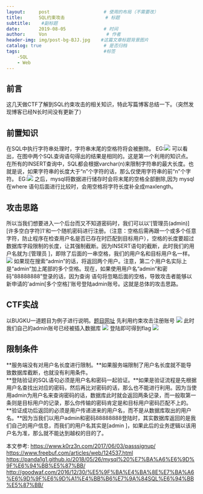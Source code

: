 ```yaml
---
layout:     post                    # 使用的布局（不需要改）
title:      SQL约束攻击               # 标题 
subtitle:    #副标题
date:       2019-08-05              # 时间
author:     Von                      # 作者
header-img: img/post-bg-BJJ.jpg    #这篇文章标题背景图片
catalog: true                       # 是否归档
tags:                               #标签
    -SQL
    - Web
---
```

前言
---
这几天做CTF了解到SQL约束攻击的相关知识，特此写篇博客总结一下。（突然发现博客已经N长时间没有更新了）

前置知识
---
在SQL中执行字符串处理时，字符串末尾的空格符将会被删除。
EG:![](http://VonLYC.github.io/img/blog2-1.png)
可以看出，在图中两个SQL查询语句得出的结果是相同的。这是第一个利用的知识点。
在所有的INSERT查询中，SQL都会根据varchar(n)来限制字符串的最大长度。也就是说，如果字符串的长度大于“n”个字符的话，那么仅使用字符串的前“n”个字符。
EG:![](http://VonLYC.github.io/img/blog2-2.png)
之后，mysql将数据进行储存时会将末尾的空格全部删除,因为 mysql 在where 语句后面进行比较时，会用空格将字符长度补全成maxlength。

攻击思路
---
所以当我们想要进入一个后台而又不知道密码时，我们可以以'[管理员(admin)][许多空白字符]1'和一个随机密码进行注册。（注意：空格后需再跟一个或多个任意字符，防止程序在检查用户名是否已存在时匹配到目标用户），空格的长度要超过数据库字段限制的长度，让其强制截断。因为INSERT语句的截断，此时我们的用户名就为:[管理员   ]，即除了后面的一串空格，我们的用户名和目标用户名一样。
![](http://VonLYC.github.io/img/blog2-3.png)
如果现在搜索“admin”的话，将返回两个用户。注意，第二个用户名实际上是“admin”加上尾部的多个空格。现在，如果使用用户名“admin”和密码“88888888”登录的话，因为查询
语句将忽略后面的空格，导致攻击者能够以新申请的'admin[多个空格]'账号登陆admin账号。这就是总体的攻击思路。

CTF实战
---
以BUGKU一道题目为例子进行说明。[题目网址](http://123.206.31.85:49163/index.php)
先利用约束攻击注册账号
![](http://VonLYC.github.io/img/blog2-4.png)
此时我们自己的admin账号已经被插入数据库
![](http://VonLYC.github.io/img/blog2-5.png)
登陆即可得到flag
![](http://VonLYC.github.io/img/blog2-6.png)

限制条件
---
**服务端没有对用户名长度进行限制。**如果服务端限制了用户名长度就不能导致数据库截断，也就没有利用条件。<br>
**登陆验证的SQL语句必须是用户名和密码一起验证。**如果是验证流程是先根据用户名查找出对应的密码，然后再比对密码的话，那么也不能进行利用。因为当使用admin为用户名来查询密码的话，数据库此时就会返回两条记录，而一般取第一条则是目标用户的记录，那么你传输的密码肯定是和目标用户密码匹配不上的。<br>
**验证成功后返回的必须是用户传递进来的用户名，而不是从数据库取出的用户名。**因为当我们以用户admin和密码88888888登陆时，其实数据库返回的是我们自己的用户信息，而我们的用户名其实是[admin      ]，如果此后的业务逻辑以该用户名为准，那么就不能达到越权的目的了。

本文参考:
<https://www.k0rz3n.com/2017/06/03/passsignup/><br>
<https://www.freebuf.com/articles/web/124537.html><br>
<https://panda1g1.github.io/2018/05/26/mysql%20%E7%BA%A6%E6%9D%9F%E6%94%BB%E5%87%BB/><br>
<http://goodwaf.com/2016/12/30/%E5%9F%BA%E4%BA%8E%E7%BA%A6%E6%9D%9F%E6%9D%A1%E4%BB%B6%E7%9A%84SQL%E6%94%BB%E5%87%BB/>
